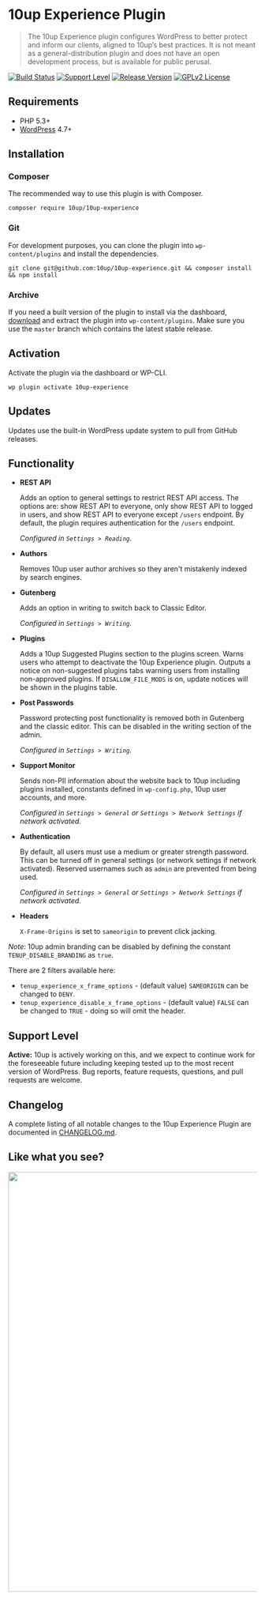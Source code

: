 # 10up Experience Plugin

> The 10up Experience plugin configures WordPress to better protect and inform our clients, aligned to 10up’s best practices. It is not meant as a general-distribution plugin and does not have an open development process, but is available for public perusal.

[![Build Status](https://travis-ci.org/10up/10up-experience.svg?branch=master)](https://travis-ci.org/10up/10up-experience) [![Support Level](https://img.shields.io/badge/support-active-green.svg)](#support-level) [![Release Version](https://img.shields.io/github/v/tag/10up/10up-experience?label=release)](https://github.com/10up/10up-experience/tags) [![GPLv2 License](https://img.shields.io/github/license/10up/10up-experience.svg)](https://github.com/10up/10up-experience/blob/develop/LICENSE.md)

## Requirements

* PHP 5.3+
* [WordPress](http://wordpress.org) 4.7+

## Installation

### Composer

The recommended way to use this plugin is with Composer.

```
composer require 10up/10up-experience
```

### Git
For development purposes, you can clone the plugin into `wp-content/plugins` and install the dependencies.

```
git clone git@github.com:10up/10up-experience.git && composer install && npm install
```

### Archive
If you need a built version of the plugin to install via the dashboard, [download](https://github.com/10up/10up-experience/archive/master.zip) and extract the plugin into `wp-content/plugins`. Make sure you use the `master` branch which contains the latest stable release.
## Activation

Activate the plugin via the dashboard or WP-CLI.

```
wp plugin activate 10up-experience
```

## Updates

Updates use the built-in WordPress update system to pull from GitHub releases.

## Functionality

* __REST API__

  Adds an option to general settings to restrict REST API access. The options are: show REST API to everyone, only show REST API to logged in users, and show REST API to everyone except `/users` endpoint. By default, the plugin requires authentication for the `/users` endpoint.

	*Configured in `Settings > Reading`.*

* __Authors__

  Removes 10up user author archives so they aren't mistakenly indexed by search engines.

* __Gutenberg__

  Adds an option in writing to switch back to Classic Editor.

	*Configured in `Settings > Writing`.*

* __Plugins__

  Adds a 10up Suggested Plugins section to the plugins screen. Warns users who attempt to deactivate the 10up Experience plugin. Outputs a notice on non-suggested plugins tabs warning users from installing non-approved plugins. If `DISALLOW_FILE_MODS` is on, update notices will be shown in the plugins table.

* __Post Passwords__

  Password protecting post functionality is removed both in Gutenberg and the classic editor. This can be disabled in the writing section of the admin.

	*Configured in `Settings > Writing`.*

* __Support Monitor__

  Sends non-PII information about the website back to 10up including plugins installed, constants defined in `wp-config.php`, 10up user accounts, and more.

	*Configured in `Settings > General` or `Settings > Network Settings` if network activated.*

* __Authentication__

  By default, all users must use a medium or greater strength password. This can be turned off in general settings (or network settings if network activated). Reserved usernames such as `admin` are prevented from being used.

	*Configured in `Settings > General` or `Settings > Network Settings` if network activated.*

* __Headers__

  `X-Frame-Origins` is set to `sameorigin` to prevent click jacking.

*Note:* 10up admin branding can be disabled by defining the constant `TENUP_DISABLE_BRANDING` as `true`.

There are 2 filters available here:
- `tenup_experience_x_frame_options` - (default value) `SAMEORIGIN` can be changed to `DENY`.
- `tenup_experience_disable_x_frame_options` - (default value) `FALSE` can be changed to `TRUE` - doing so will omit the header.

## Support Level

**Active:** 10up is actively working on this, and we expect to continue work for the foreseeable future including keeping tested up to the most recent version of WordPress.  Bug reports, feature requests, questions, and pull requests are welcome.

## Changelog

A complete listing of all notable changes to the 10up Experience Plugin are documented in [CHANGELOG.md](https://github.com/10up/10up-experience/blob/develop/CHANGELOG.md).

## Like what you see?

<p align="center">
<a href="http://10up.com/contact/"><img src="https://10up.com/uploads/2016/10/10up-Github-Banner.png" width="850"></a>
</p>
